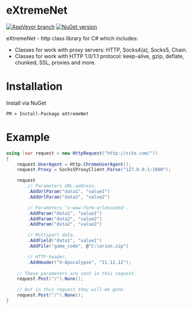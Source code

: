 # eXtremeNet

[![AppVeyor branch](https://img.shields.io/appveyor/ci/gruntjs/grunt/master.svg?maxAge=2592000)](https://ci.appveyor.com/project/extremecodetv/extremenet)
[![NuGet version](https://badge.fury.io/nu/eXtremeNet.svg)](https://badge.fury.io/nu/eXtremeNet)

eXtremeNet - http class library for C# which includes:
 * Classes for work with proxy servers: HTTP, Socks4(a), Socks5, Chain.
 * Classes for work with HTTP 1.0/1.1 protocol: keep-alive, gzip, deflate, chunked, SSL, proxies and more.
 
# Installation
 
Install via NuGet
 
```
PM > Install-Package eXtremeNet
```
 
# Example
 
```csharp 
using (var request = new HttpRequest("http://site.com/"))
{
    request.UserAgent = Http.ChromeUserAgent();
    request.Proxy = Socks5ProxyClient.Parse("127.0.0.1:1080");

    request
        // Parameters URL-address.
        .AddUrlParam("data1", "value1")
        .AddUrlParam("data2", "value2")

        // Parameters 'x-www-form-urlencoded'.
        .AddParam("data1", "value1")
        .AddParam("data2", "value2")
        .AddParam("data2", "value2")

        // Multipart data.
        .AddField("data1", "value1")
        .AddFile("game_code", @"C:\orion.zip")

        // HTTP-header.
        .AddHeader("X-Apocalypse", "21.12.12");
        
    // These parameters are sent in this request.
    request.Post("/").None();

    // But in this request they will be gone.
    request.Post("/").None();
}
```
